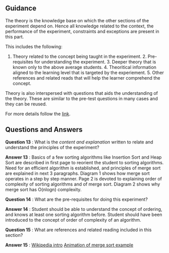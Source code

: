 ## Guidance
   The theory is the knowledge base on which the other sections of
    the experiment depend on.  Hence all knowledge related to the
    context, the performance of the experiment, constraints and
    exceptions are present in this part.

   This includes the following:

   1. Theory related to the concept being taught in the experiment.
    2. Pre-requisites for understanding the experiment.
    3. Deeper theory that is known only to the above average students.
    4. Theoritical information aligned to the learning level that is
       targeted by the experiement.
    5. Other references and related reads that will help the learner
       comprehend the concept.

   Theory is also interspersed with questions that aids the
    understanding of the theory.  These are similar to the pre-test
    questions in many cases and they can be reused.
    
For more details follow the [link](http://community.virtual-labs.ac.in/docs/ph3-new-exp-dev/).    

## Questions and Answers
   **Question 13** :  What is the _content and explanation_
                     written to relate and understand the
                     principles of the experiment?
    
   **Answer 13** : Basics of a few sorting algorithms like Insertion
                  Sort and Heap Sort are described in first page to
                  reorient the student to sorting algorithms.  Need
                  for an efficient algorithm is established, and
                  principles of merge sort are explained in next 3
                  paragraphs.  Diagram 1 shows how merge sort operates
                  in a step by step manner. Page 2 is devoted to
                  explaining order of complexity of sorting algorithms
                  and of merge sort. Diagram 2 shows why merge sort
                  has O(nlogn) complexity.


   **Question 14** : What are the pre-requisites for doing
                    this experiment?
    
   **Answer 14** : Student should be able to understand the concept of
                  ordering, and knows at least one sorting algorithm
                  before. Student should have been introduced to the
                  concept of order of complexity of an algorithm.
    
   **Question 15** : What are references and related reading
                    included in this section?

   **Answer 15** :  [Wikipedia intro](https://en.wikipedia.org/wiki/Merge_sort) 
                    [Animation of merge sort example](https://www.youtube.com/watch?v=ELiBnWGrxsE)
